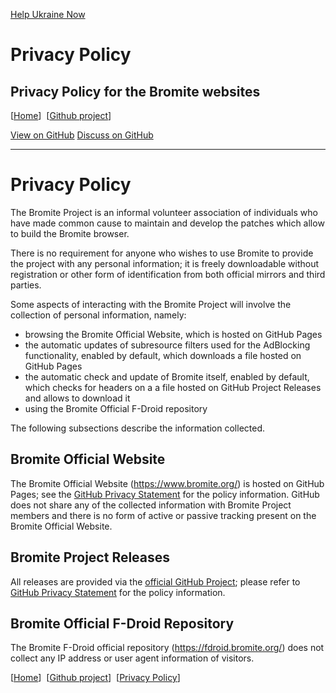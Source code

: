 [Help Ukraine Now](https://stand-with-ukraine.pp.ua/) 

Privacy Policy
==============

Privacy Policy for the Bromite websites
---------------------------------------

\[[Home](https://www.bromite.org/)\]  \[[Github project](https://github.com/bromite/bromite)\]

[View on GitHub](https://github.com/bromite/bromite) [Discuss on GitHub](https://github.com/bromite/bromite/discussions)

* * *

Privacy Policy
==============

The Bromite Project is an informal volunteer association of individuals who have made common cause to maintain and develop the patches which allow to build the Bromite browser.

There is no requirement for anyone who wishes to use Bromite to provide the project with any personal information; it is freely downloadable without registration or other form of identification from both official mirrors and third parties.

Some aspects of interacting with the Bromite Project will involve the collection of personal information, namely:

* browsing the Bromite Official Website, which is hosted on GitHub Pages
* the automatic updates of subresource filters used for the AdBlocking functionality, enabled by default, which downloads a file hosted on GitHub Pages
* the automatic check and update of Bromite itself, enabled by default, which checks for headers on a a file hosted on GitHub Project Releases and allows to download it
* using the Bromite Official F-Droid repository

The following subsections describe the information collected.

Bromite Official Website
------------------------

The Bromite Official Website (https://www.bromite.org/) is hosted on GitHub Pages; see the [GitHub Privacy Statement](https://docs.github.com/en/github/site-policy/github-privacy-statement#github-pages) for the policy information. GitHub does not share any of the collected information with Bromite Project members and there is no form of active or passive tracking present on the Bromite Official Website.

Bromite Project Releases
------------------------

All releases are provided via the [official GitHub Project](https://github.com/bromite/bromite/releases); please refer to [GitHub Privacy Statement](https://docs.github.com/en/github/site-policy/github-privacy-statement) for the policy information.

Bromite Official F-Droid Repository
-----------------------------------

The Bromite F-Droid official repository (https://fdroid.bromite.org/) does not collect any IP address or user agent information of visitors.

\[[Home](https://www.bromite.org/)\]  \[[Github project](https://github.com/bromite/bromite)\]  \[[Privacy Policy](https://www.bromite.org/privacy)\]